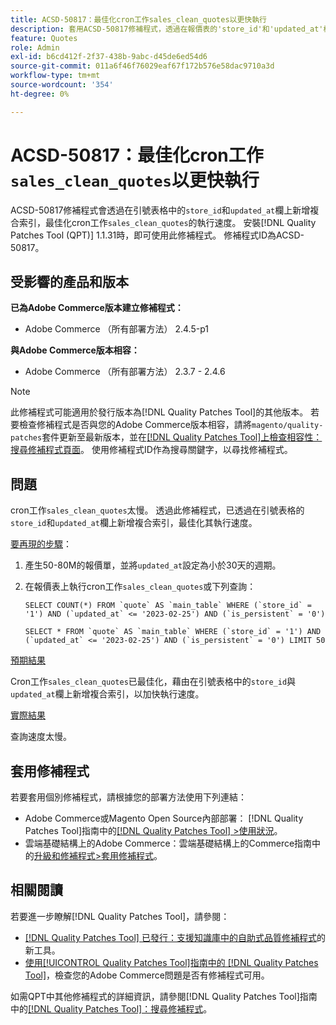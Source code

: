 ```yaml
---
title: ACSD-50817：最佳化cron工作sales_clean_quotes以更快執行
description: 套用ACSD-50817修補程式，透過在報價表的'store_id'和'updated_at'欄上新增複合索引，最佳化cron工作'sales_clean_quotes'以更快地執行。
feature: Quotes
role: Admin
exl-id: b6cd412f-2f37-438b-9abc-d45de6ed54d6
source-git-commit: 011a6f46f76029eaf67f172b576e58dac9710a3d
workflow-type: tm+mt
source-wordcount: '354'
ht-degree: 0%

---
```


# ACSD-50817：最佳化cron工作`sales_clean_quotes`以更快執行

ACSD-50817修補程式會透過在引號表格中的`store_id`和`updated_at`欄上新增複合索引，最佳化cron工作`sales_clean_quotes`的執行速度。 安裝[!DNL Quality Patches Tool (QPT)] 1.1.31時，即可使用此修補程式。 修補程式ID為ACSD-50817。

## 受影響的產品和版本

**已為Adobe Commerce版本建立修補程式：**

* Adobe Commerce （所有部署方法） 2.4.5-p1

**與Adobe Commerce版本相容：**

* Adobe Commerce （所有部署方法） 2.3.7 - 2.4.6

>[!NOTE]
>
>此修補程式可能適用於發行版本為[!DNL Quality Patches Tool]的其他版本。 若要檢查修補程式是否與您的Adobe Commerce版本相容，請將`magento/quality-patches`套件更新至最新版本，並在[[!DNL Quality Patches Tool]上檢查相容性：搜尋修補程式頁面](https://experienceleague.adobe.com/tools/commerce-quality-patches/index.html?lang=zh-Hant)。 使用修補程式ID作為搜尋關鍵字，以尋找修補程式。

## 問題

cron工作`sales_clean_quotes`太慢。 透過此修補程式，已透過在引號表格的`store_id`和`updated_at`欄上新增複合索引，最佳化其執行速度。

<u>要再現的步驟</u>：

1. 產生50-80M的報價單，並將`updated_at`設定為小於30天的週期。
1. 在報價表上執行cron工作`sales_clean_quotes`或下列查詢：

   ```cron
   SELECT COUNT(*) FROM `quote` AS `main_table` WHERE (`store_id` = '1') AND (`updated_at` <= '2023-02-25') AND (`is_persistent` = '0')
   
   SELECT * FROM `quote` AS `main_table` WHERE (`store_id` = '1') AND (`updated_at` <= '2023-02-25') AND (`is_persistent` = '0') LIMIT 50
   ```

<u>預期結果</u>

Cron工作`sales_clean_quotes`已最佳化，藉由在引號表格中的`store_id`與`updated_at`欄上新增複合索引，以加快執行速度。

<u>實際結果</u>

查詢速度太慢。

## 套用修補程式

若要套用個別修補程式，請根據您的部署方法使用下列連結：

* Adobe Commerce或Magento Open Source內部部署： [!DNL Quality Patches Tool]指南中的[[!DNL Quality Patches Tool] >使用狀況](/help/tools/quality-patches-tool/usage.md)。
* 雲端基礎結構上的Adobe Commerce：雲端基礎結構上的Commerce指南中的[升級和修補程式>套用修補程式](https://experienceleague.adobe.com/docs/commerce-cloud-service/user-guide/develop/upgrade/apply-patches.html?lang=zh-Hant)。

## 相關閱讀

若要進一步瞭解[!DNL Quality Patches Tool]，請參閱：

* [[!DNL Quality Patches Tool] 已發行：支援知識庫中的自助式品質修補程式](https://experienceleague.adobe.com/zh-hant/docs/commerce-operations/tools/quality-patches-tool/quality-patches-tool-to-self-serve-quality-patches)的新工具。
* [使用[!UICONTROL Quality Patches Tool]指南中的 [!DNL Quality Patches Tool]](/help/tools/quality-patches-tool/patches-available-in-qpt/check-patch-for-magento-issue-with-magento-quality-patches.md)，檢查您的Adobe Commerce問題是否有修補程式可用。


如需QPT中其他修補程式的詳細資訊，請參閱[!DNL Quality Patches Tool]指南中的[[!DNL Quality Patches Tool]：搜尋修補程式](https://experienceleague.adobe.com/tools/commerce-quality-patches/index.html?lang=zh-Hant)。
